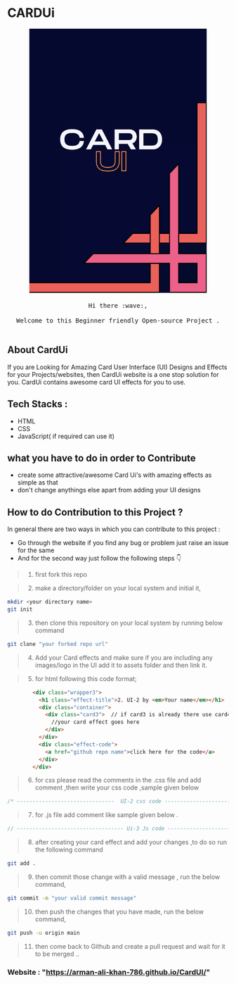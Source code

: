 # CARDUi

<p align="center">
  <img src="./assets/CARDUi.webp" width="80%" height="600px">
  <br><br>
  <samp>
    Hi there :wave:,
    <br>
    <br>
     Welcome to this Beginner friendly Open-source Project . 
    <br><br>
  </samp>
</p>

## About CardUi

If you are Looking for Amazing Card User Interface (UI) Designs and Effects for your Projects/websites, then CardUi website is a one stop solution for you. CardUi contains awesome card UI effects for you to use.


## Tech Stacks :

- HTML
- CSS
- JavaScript( if required can use it)

## what you have to do in order to Contribute
- create some attractive/awesome Card Ui's with amazing effects as simple as that
- don't change anythings else apart from adding your UI designs

## How to do Contribution to this Project ?

In general there are two ways in which you can contribute to this project :

- Go through the website if you find any bug or problem just raise an issue for the same
- And for the second way just follow the following steps :point_down:

> 1. first fork this repo 

> 2. make a directory/folder on your local system and initial it,
```sh
mkdir <your directory name>
git init
```
> 3. then clone this repository on your local system by running below command
```sh
git clone "your forked repo url"
```
> 4. Add your Card effects and make sure if you are including any images/logo in the UI add it to assets folder and then link it.

> 5. for html following this code format;
```html
        <div class="wrapper3">
          <h1 class="effect-title">2. UI-2 by <em>Your name</em></h1>
          <div class="container">
            <div class="card3">  // if card3 is already there use card4 class and so on
              //your card effect goes here
            </div>
          </div>
          <div class="effect-code">
            <a href="github repo name">click here for the code</a>
          </div>
        </div> 
```
> 6. for css please read the comments in the .css file and add comment ,then write your css code ,sample given below
```css
/* -------------------------------  UI-2 css code --------------------------------- */
```
> 7. for .js file add comment like sample given below .
```js
// ---------------------------------- Ui-3 Js code -------------------------------------
```

> 8. after creating your card effect and add your changes ,to do so run the following command 
```sh
git add .
```

> 9. then commit those change with a valid message , run the below command,
```sh
git commit -m "your valid commit message"
```

> 10. then push the changes that you have made, run the below command,
```sh
git push -u origin main
```

> 11. then come back to Github and create a pull request and wait for it to be merged ..

### Website : "https://arman-ali-khan-786.github.io/CardUI/"
